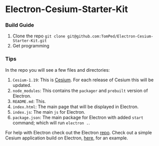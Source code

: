 # Electron-Cesium-Starter-Kit

### Build Guide
1. Clone the repo `git clone git@github.com:TomPed/Electron-Cesium-Starter-Kit.git`
2. Get programming

### Tips

In the repo you will see a few files and directories:

1. `Cesium-1.19`: This is [Cesium](https://github.com/AnalyticalGraphicsInc/cesium). For each release of Cesium this will be updated.
2. `node_modules`: This contains the `packager` and `prebuilt` version of Electron.
3. `README.md`: This.
4. `index.html`: The main page that will be displayed in Electron.
5. `index.js`: The main `js` for Electron.
6. `package.json`: The main package for Electron with added `start` command; which will run `electron .`.

For help with Electron check out the Electron [repo](https://github.com/atom/electron). Check out a simple Cesium application build on Electron, [here](https://github.com/TomPed/Cesium-Editor), for an example.

